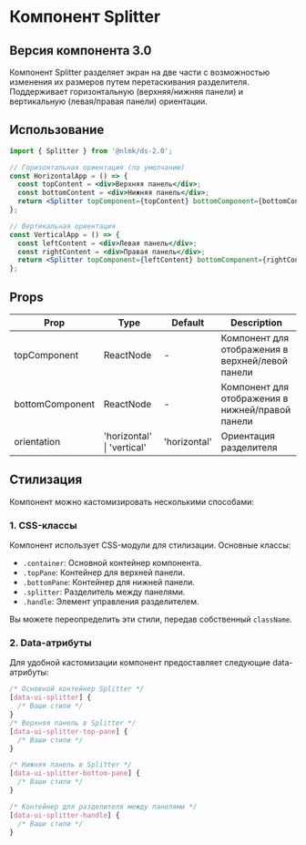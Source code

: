 # Компонент Splitter

## Версия компонента 3.0

Компонент Splitter разделяет экран на две части с возможностью изменения их размеров путем перетаскивания разделителя. Поддерживает горизонтальную (верхняя/нижняя панели) и вертикальную (левая/правая панели) ориентации.

## Использование

```jsx
import { Splitter } from '@nlmk/ds-2.0';

// Горизонтальная ориентация (по умолчанию)
const HorizontalApp = () => {
  const topContent = <div>Верхняя панель</div>;
  const bottomContent = <div>Нижняя панель</div>;
  return <Splitter topComponent={topContent} bottomComponent={bottomContent} />;
};

// Вертикальная ориентация
const VerticalApp = () => {
  const leftContent = <div>Левая панель</div>;
  const rightContent = <div>Правая панель</div>;
  return <Splitter topComponent={leftContent} bottomComponent={rightContent} orientation="vertical" />;
};
```

## Props

| Prop            | Type                       | Default      | Description                                      |
| --------------- | -------------------------- | ------------ | ------------------------------------------------ |
| topComponent    | ReactNode                  | -            | Компонент для отображения в верхней/левой панели |
| bottomComponent | ReactNode                  | -            | Компонент для отображения в нижней/правой панели |
| orientation     | 'horizontal' \| 'vertical' | 'horizontal' | Ориентация разделителя                           |

## Стилизация

Компонент можно кастомизировать несколькими способами:

### 1. CSS-классы

Компонент использует CSS-модули для стилизации. Основные классы:

- `.container`: Основной контейнер компонента.
- `.topPane`: Контейнер для верхней панели.
- `.bottomPane`: Контейнер для нижней панели.
- `.splitter`: Разделитель между панелями.
- `.handle`: Элемент управления разделителем.

Вы можете переопределить эти стили, передав собственный `className`.

### 2. Data-атрибуты

Для удобной кастомизации компонент предоставляет следующие data-атрибуты:

```css
/* Основной контейнер Splitter */
[data-ui-splitter] {
  /* Ваши стили */
}
/* Верхняя панель в Splitter */
[data-ui-splitter-top-pane] {
  /* Ваши стили */
}

/* Нижняя панель в Splitter */
[data-ui-splitter-bottom-pane] {
  /* Ваши стили */
}

/* Контейнер для разделителя между панелями */
[data-ui-splitter-handle] {
  /* Ваши стили */
}
```
